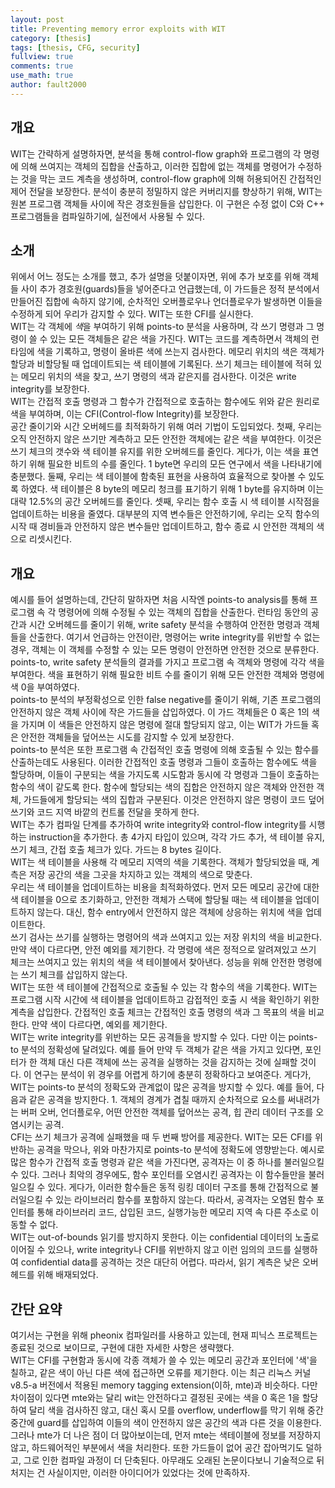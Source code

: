 ```yaml
---
layout: post
title: Preventing memory error exploits with WIT
category: [thesis]
tags: [thesis, CFG, security]
fullview: true
comments: true
use_math: true
author: fault2000
---
```


## 개요

WIT는 간략하게 설명하자면, 분석을 통해 control-flow graph와 프로그램의 각 명령에 의해 쓰여지는 객체의 집합을 산출하고, 이러한 집합에 없는 객체를 명령어가 수정하는 것을 막는 코드 계측을 생성하며, control-flow graph에 의해 허용되어진 간접적인 제어 전달을 보장한다. 분석이 충분히 정밀하지 않은 커버리지를 향상하기 위해, WIT는 원본 프로그램 객체들 사이에 작은 경호원들을 삽입한다. 이 구현은 수정 없이 C와 C++ 프로그램들을 컴파일하기에, 실전에서 사용될 수 있다.

## 소개

위에서 어느 정도는 소개를 했고, 추가 설명을 덧붙이자면, 위에 추가 보호를 위해 객체들 사이 추가 경호원(guards)들을 넣어준다고 언급했는데, 이 가드들은 정적 분석에서 만들어진 집합에 속하지 않기에, 순차적인 오버플로우나 언더플로우가 발생하면 이들을 수정하게 되어 우리가 감지할 수 있다. WIT는 또한 CFI를 실시한다.  
WIT는 각 객체에 *색*을 부여하기 위해 points-to 분석을 사용하며, 각 쓰기 명령과 그 명령이 쓸 수 있는 모든 객체들은 같은 색을 가진다. WIT는 코드를 계측하면서 객체의 런타임에 색을 기록하고, 명령이 올바른 색에 쓰는지 검사한다. 메모리 위치의 색은 객체가 할당과 비할당될 때 업데이트되는 색 테이블에 기록된다. 쓰기 체크는 테이블에 적혀 있는 메모리 위치의 색을 찾고, 쓰기 명령의 색과 같은지를 검사한다. 이것은 write integrity를 보장한다.  
WIT는 간접적 호출 명령과 그 함수가 간접적으로 호출하는 함수에도 위와 같은 원리로 색을 부여하며, 이는 CFI(Control-flow Integrity)를 보장한다.  
공간 줄이기와 시간 오버헤드를 최적화하기 위해 여러 기법이 도입되었다. 첫째, 우리는 오직 안전하지 않은 쓰기만 계측하고 모든 안전한 객체에는 같은 색을 부여한다. 이것은 쓰기 체크의 갯수와 색 테이블 유지를 위한 오버헤드를 줄인다. 게다가, 이는 색을 표연하기 위해 필요한 비트의 수를 줄인다. 1 byte면 우리의 모든 연구에서 색을 나타내기에 충분했다. 둘째, 우리는 색 테이블에 함축된 표현을 사용하여 효율적으로 찾아볼 수 있도록 하였다. 색 테이블은 8 byte의 메모리 청크를 표기하기 위해 1 byte를 유지하며 이는 대략 12.5%의 공간 오버헤드를 줄인다. 셋째, 우리는 함수 호출 시 색 테이블 시작점을 업데이트하는 비용을 줄였다. 대부분의 지역 변수들은 안전하기에, 우리는 오직 함수의 시작 때 경비들과 안전하지 않은 변수들만 업데이트하고, 함수 종료 시 안전한 객체의 색으로 리셋시킨다.

## 개요

예시를 들어 설명하는데, 간단히 말하자면 처음 시작엔 points-to analysis를 통해 프로그램 속 각 명령어에 의해 수정될 수 있는 객체의 집합을 산출한다. 런타임 동안의 공간과 시간 오버헤드를 줄이기 위해, write safety 분석을 수행하여 안전한 명령과 객체들을 산출한다. 여기서 언급하는 안전이란, 명령어는 write integrity를 위반할 수 없는 경우, 객체는 이 객체를 수정할 수 있는 모든 명령이 안전하면 안전한 것으로 분류한다.  
points-to, write safety 분석들의 결과를 가지고 프로그램 속 객체와 명령에 각각 색을 부여한다. 색을 표현하기 위해 필요한 비트 수를 줄이기 위해 모든 안전한 객체와 명령에 색 0을 부여하였다.  
points-to 분석의 부정확성으로 인한 false negative를 줄이기 위해, 기존 프로그램의 안전하지 않은 객체 사이에 작은 가드들을 삽입하였다. 이 가드 객체들은 0 혹은 1의 색을 가지며 이 색들은 안전하지 않은 명령에 절대 할당되지 않고, 이는 WIT가 가드들 혹은 안전한 객체들을 덮어쓰는 시도를 감지할 수 있게 보장한다.  
points-to 분석은 또한 프로그램 속 간접적인 호출 명령에 의해 호출될 수 있는 함수를 산출하는데도 사용된다. 이러한 간접적인 호출 명령과 그들이 호출하는 함수에도 색을 할당하며, 이들이 구분되는 색을 가지도록 시도함과 동시에 각 명령과 그들이 호출하는 함수의 색이 같도록 한다. 함수에 할당되는 색의 집합은 안전하지 않은 객체와 안전한 객체, 가드들에게 할당되는 색의 집합과 구분된다. 이것은 안전하지 않은 명령이 코드 덮어쓰기와 코드 지역 바깥의 컨트롤 전달을 못하게 한다.  
WIT는 추가 컴파일 단계를 추가하여 write integrity와 control-flow integrity를 시행하는 instruction을 추가한다. 총 4가지 타입이 있으며, 각각 가드 추가, 색 테이블 유지, 쓰기 체크, 간접 호출 체크가 있다. 가드는 8 bytes 길이다.  
WIT는 색 테이블을 사용해 각 메모리 지역의 색을 기록한다. 객체가 할당되었을 때, 계측은 저장 공간의 색을 그곳을 차지하고 있는 객체의 색으로 맞춘다.  
우리는 색 테이블을 업데이트하는 비용을 최적화하였다. 먼저 모든 메모리 공간에 대한 색 테이블을 0으로 초기화하고, 안전한 객체가 스택에 할당될 때는 색 테이블을 업데이트하지 않는다. 대신, 함수 entry에서 안전하지 않은 객체에 상응하는 위치에 색을 업데이트한다.  
쓰기 검사는 쓰기를 실행하는 명령어의 색과 쓰여지고 있는 저장 위치의 색을 비교한다. 만약 색이 다르다면, 안전 예외를 제기한다. 각 명령에 색은 정적으로 알려져있고 쓰기 체크는 쓰여지고 있는 위치의 색을 색 테이블에서 찾아낸다. 성능을 위해 안전한 명령에는 쓰기 체크를 삽입하지 않는다.  
WIT는 또한 색 테이블에 간접적으로 호출될 수 있는 각 함수의 색을 기록한다. WIT는 프로그램 시작 시간에 색 테이블을 업데이트하고 감접적인 호출 시 색을 확인하기 위한 계측을 삽입한다. 간접적인 호출 체크는 간접적인 호출 명령의 색과 그 목표의 색을 비교한다. 만약 색이 다르다면, 예외를 제기한다.  
WIT는 write integrity를 위반하는 모든 공격들을 방지할 수 있다. 다만 이는 points-to 분석의 정확성에 달려있다. 예를 들어 만약 두 객체가 같은 색을 가지고 있다면, 포인터가 한 객체 대신 다른 객체에 쓰는 공격을 실행하는 것을 감지하는 것에 실패할 것이다. 이 연구는 분석이 위 경우를 어렵게 하기에 충분히 정확하다고 보여준다. 게다가, WIT는 points-to 분석의 정확도와 관계없이 많은 공격을 방지할 수 있다. 예를 들어, 다음과 같은 공격을 방지한다. 1. 객체의 경계가 겹칠 때까지 순차적으로 요소를 써내려가는 버퍼 오버, 언더플로우, 어떤 안전한 객체를 덮어쓰는 공격, 힙 관리 데이터 구조를 오염시키는 공격.  
CFI는 쓰기 체크가 공격에 실패했을 때 두 번째 방어를 제공한다. WIT는 모든 CFI를 위반하는 공격을 막으나, 위와 마찬가지로 points-to 분석에 정확도에 영향받는다. 예시로 많은 함수가 간접적 호출 명령과 같은 색을 가진다면, 공격자는 이 중 하나를 불러일으킬 수 있다. 그러나 최악의 경우에도, 함수 포인터를 오염시킨 공격자는 이 함수들만을 불러일으킬 수 있다. 게다가, 이러한 함수들은 동적 링킹 데이터 구조를 통해 간접적으로 불러일으킬 수 있는 라이브러리 함수를 포함하지 않는다. 따라서, 공격자는 오염된 함수 포인터를 통해 라이브러리 코드, 삽입된 코드, 실행가능한 메모리 지역 속 다른 주소로 이동할 수 없다.  
WIT는 out-of-bounds 읽기를 방지하지 못한다. 이는 confidential 데이터의 노출로 이어질 수 있으나, write integrity나 CFI를 위반하지 않고 이런 임의의 코드를 실행하여 confidential data를 공격하는 것은 대단히 어렵다. 따라서, 읽기 계측은 낮은 오버헤드를 위해 배재되었다.  

## 간단 요약

여기서는 구현을 위해 pheonix 컴파일러를 사용하고 있는데, 현재 피닉스 프로젝트는 종료된 것으로 보이므로, 구현에 대한 자세한 사항은 생략했다.  
WIT는 CFI를 구현함과 동시에 각종 객체가 쓸 수 있는 메모리 공간과 포인터에 '색'을 칠하고, 같은 색이 아닌 다른 색에 접근하면 오류를 제기한다. 이는 최근 리눅스 커널 v8.5-a 버전에서 적용된 memory tagging extension(이하, mte)과 비슷하다. 다만 차이점이 있다면 mte와는 달리 wit는 안전하다고 결정된 곳에는 색을 0 혹은 1을 할당하여 달리 색을 검사하진 않고, 대신 혹시 모를 overflow, underflow를 막기 위해 중간중간에 guard를 삽입하여 이들의 색이 안전하지 않은 공간의 색과 다른 것을 이용한다.  
그러나 mte가 더 나은 점이 더 많아보이는데, 먼저 mte는 색테이블에 정보를 저장하지 않고, 하드웨어적인 부분에서 색을 처리한다. 또한 가드들이 없어 공간 잡아먹기도 덜하고, 그로 인한 컴파일 과정이 더 단축된다. 아무래도 오래된 논문이다보니 기술적으로 뒤처지는 건 사실이지만, 이러한 아이디어가 있었다는 것에 만족하자.




